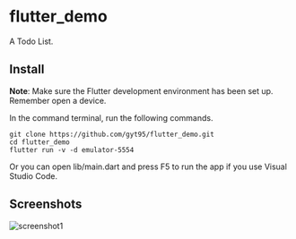 # flutter_demo

A Todo List.

## Install

**Note**: Make sure the Flutter development environment has been set up. Remember open a device.

In the command terminal, run the following commands.

    git clone https://github.com/gyt95/flutter_demo.git
    cd flutter_demo
    flutter run -v -d emulator-5554

Or you can open lib/main.dart and press F5 to run the app if you use Visual Studio Code.

## Screenshots

![screenshot1](https://github.com/gyt95/flutter_demo/blob/main/screenshots/image.png)
